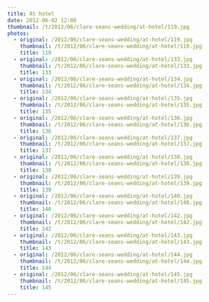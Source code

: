 ```yaml
---
title: At hotel
date: 2012-06-02 12:00
thumbnail: /t/2012/06/clare-seans-wedding/at-hotel/119.jpg
photos:
  - original: /2012/06/clare-seans-wedding/at-hotel/119.jpg
    thumbnail: /t/2012/06/clare-seans-wedding/at-hotel/119.jpg
    title: 119
  - original: /2012/06/clare-seans-wedding/at-hotel/133.jpg
    thumbnail: /t/2012/06/clare-seans-wedding/at-hotel/133.jpg
    title: 133
  - original: /2012/06/clare-seans-wedding/at-hotel/134.jpg
    thumbnail: /t/2012/06/clare-seans-wedding/at-hotel/134.jpg
    title: 134
  - original: /2012/06/clare-seans-wedding/at-hotel/135.jpg
    thumbnail: /t/2012/06/clare-seans-wedding/at-hotel/135.jpg
    title: 135
  - original: /2012/06/clare-seans-wedding/at-hotel/136.jpg
    thumbnail: /t/2012/06/clare-seans-wedding/at-hotel/136.jpg
    title: 136
  - original: /2012/06/clare-seans-wedding/at-hotel/137.jpg
    thumbnail: /t/2012/06/clare-seans-wedding/at-hotel/137.jpg
    title: 137
  - original: /2012/06/clare-seans-wedding/at-hotel/138.jpg
    thumbnail: /t/2012/06/clare-seans-wedding/at-hotel/138.jpg
    title: 138
  - original: /2012/06/clare-seans-wedding/at-hotel/139.jpg
    thumbnail: /t/2012/06/clare-seans-wedding/at-hotel/139.jpg
    title: 139
  - original: /2012/06/clare-seans-wedding/at-hotel/140.jpg
    thumbnail: /t/2012/06/clare-seans-wedding/at-hotel/140.jpg
    title: 140
  - original: /2012/06/clare-seans-wedding/at-hotel/142.jpg
    thumbnail: /t/2012/06/clare-seans-wedding/at-hotel/142.jpg
    title: 142
  - original: /2012/06/clare-seans-wedding/at-hotel/143.jpg
    thumbnail: /t/2012/06/clare-seans-wedding/at-hotel/143.jpg
    title: 143
  - original: /2012/06/clare-seans-wedding/at-hotel/144.jpg
    thumbnail: /t/2012/06/clare-seans-wedding/at-hotel/144.jpg
    title: 144
  - original: /2012/06/clare-seans-wedding/at-hotel/145.jpg
    thumbnail: /t/2012/06/clare-seans-wedding/at-hotel/145.jpg
    title: 145
---
```

